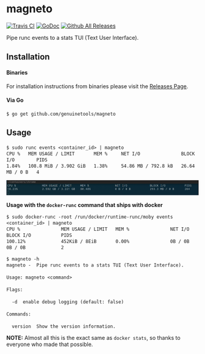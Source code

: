# magneto

[![Travis CI](https://img.shields.io/travis/genuinetools/magneto.svg?style=for-the-badge)](https://travis-ci.org/genuinetools/magneto)
[![GoDoc](https://img.shields.io/badge/godoc-reference-5272B4.svg?style=for-the-badge)](https://godoc.org/github.com/genuinetools/magneto)
[![Github All Releases](https://img.shields.io/github/downloads/genuinetools/magneto/total.svg?style=for-the-badge)](https://github.com/genuinetools/magneto/releases)

Pipe runc events to a stats TUI (Text User Interface).

<!-- toc -->

<!-- tocstop -->

## Installation

#### Binaries

For installation instructions from binaries please visit the [Releases Page](https://github.com/genuinetools/magneto/releases).

#### Via Go

```console
$ go get github.com/genuinetools/magneto
```

## Usage

```console
$ sudo runc events <container_id> | magneto
CPU %   MEM USAGE / LIMIT       MEM %     NET I/O               BLOCK I/O        PIDS
1.84%   108.8 MiB / 3.902 GiB   1.38%     54.86 MB / 792.8 kB   26.64 MB / 0 B   4
```

![chrome.png](chrome.png)

**Usage with the `docker-runc` command that ships with docker**

```console
$ sudo docker-runc -root /run/docker/runtime-runc/moby events <container_id> | magneto
CPU %               MEM USAGE / LIMIT   MEM %               NET I/O             BLOCK I/O           PIDS
100.12%             452KiB / 8EiB       0.00%               0B / 0B             0B / 0B             2
```

```console
$ magneto -h
magneto -  Pipe runc events to a stats TUI (Text User Interface).

Usage: magneto <command>

Flags:

  -d  enable debug logging (default: false)

Commands:

  version  Show the version information.
```

**NOTE:** Almost all this is the exact same as `docker stats`, so thanks to
everyone who made that possible.
